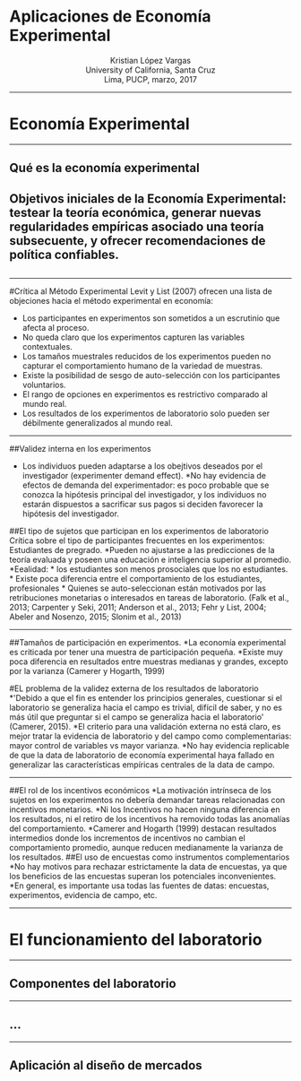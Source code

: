 
# Aplicaciones de Economía Experimental

</b>

<center> Kristian López Vargas </center>

<center> University of California, Santa Cruz </center>

</b>

<center> Lima, PUCP, marzo, 2017 </center>


-----

# Economía Experimental

-----

## Qué es la economía experimental
 Objetivos iniciales de la Economía Experimental: testear la teoría económica, generar nuevas regularidades empíricas asociado una teoría subsecuente, y ofrecer recomendaciones de política confiables.
-----

##
-----

#Crítica al Método Experimental
Levit y List (2007) ofrecen una lista de objeciones hacia el método experimental en economía:
*	Los participantes en experimentos son sometidos a un escrutinio que afecta al proceso. 
*	No queda claro que los experimentos capturen las variables contextuales.
*	Los tamaños muestrales reducidos de los experimentos pueden no capturar el comportamiento humano de la variedad de muestras.
*	Existe la posibilidad de  sesgo de auto-selección con los participantes voluntarios.
*	El rango de opciones en experimentos es restrictivo comparado al mundo real.
*	Los resultados de los experimentos de laboratorio solo pueden ser débilmente generalizados al mundo real.

-----
##Validez interna en los experimentos
* Los individuos pueden adaptarse a los obejtivos deseados por el investigador (experimenter demand effect).
*No hay evidencia de efectos de demanda del experimentador: es poco probable que se conozca la hipótesis principal del investigador, y los individuos no estarán dispuestos a sacrificar sus pagos si deciden favorecer la hipótesis del investigador.

##El tipo de sujetos que participan en los experimentos de laboratorio
Crítica sobre el tipo de participantes frecuentes en los experimentos: Estudiantes de pregrado.
*Pueden no ajustarse a las predicciones de la teoría evaluada y  poseen una educación e inteligencia superior al promedio.
*Eealidad:
	* los estudiantes son menos prosociales que los no estudiantes. 
	* Existe poca diferencia entre el comportamiento de los estudiantes, profesionales
	* Quienes se auto-seleccionan están motivados por las retribuciones monetarias o interesados en tareas de laboratorio.
	(Falk et al., 2013; Carpenter y Seki, 2011; Anderson et al., 2013; Fehr y List, 2004; Abeler and Nosenzo, 2015; Slonim et al., 2013)

-----

##Tamaños de participación en experimentos.
*La economía experimental es criticada por tener una muestra de participación pequeña.
*Existe muy poca diferencia en resultados entre muestras medianas y grandes, excepto por la varianza (Camerer y Hogarth, 1999)

#EL problema de la validez externa de los resultados de laboratorio
*'Debido a que el fin es entender los principios generales, cuestionar si el laboratorio se generaliza hacia el campo es trivial, difícil de saber, y no es más útil que preguntar si el campo se generaliza hacia el laboratorio' (Camerer, 2015).
*El criterio para una validación externa no está claro, es mejor tratar la evidencia de laboratorio y del campo como complementarias: mayor control de variables vs mayor varianza.
*No hay evidencia replicable de que la data de laboratorio de economía experimental haya fallado en generalizar las características empíricas centrales de la data de campo.

-----
##El rol de los incentivos económicos
*La motivación intrínseca de los sujetos en los experimentos no debería demandar tareas relacionadas con incentivos monetarios.
*Ni los Incentivos no hacen ninguna diferencia en los resultados, ni el retiro de los incentivos ha removido todas las anomalías del comportamiento. 
*Camerer and Hogarth (1999) destacan resultados intermedios donde los incrementos de incentivos no cambian el comportamiento promedio, aunque reducen medianamente la varianza de los resultados.
##El uso de encuestas como instrumentos complementarios
*No hay motivos para rechazar estrictamente la data de encuestas, ya que los beneficios de las encuestas superan los potenciales inconvenientes.
*En general, es importante usa todas las fuentes de datas: encuestas, experimentos, evidencia de campo, etc.


-----
# El funcionamiento del laboratorio

-----

## Componentes del laboratorio

-----

## ...

-----

## Aplicación al diseño de mercados



<!--

// This piece of code below creates the reveal presentation and pushes to GitHub and then deploys to GitHub pages. Modify the commit message and paste it into terminal.


cd docs && \
pandoc  \
-t revealjs -V revealjs-url=reveal.js \
--css=reveal.js/css/theme/simple.css \
-H reveal.js/js/revealMathJax.js \
-s paola.md -o presentation.html && \
cd ..


cd docs && \
pandoc  \
-t revealjs -V revealjs-url=reveal.js \
--css=reveal.js/css/theme/simple.css \
-H reveal.js/js/revealMathJax.js \
-s paola.md -o presentation.html && \
cd .. && \
git add docs/* && \
git commit -am " add content to presentation.md " && \
git push origin master && \
mkdocs gh-deploy

-->
